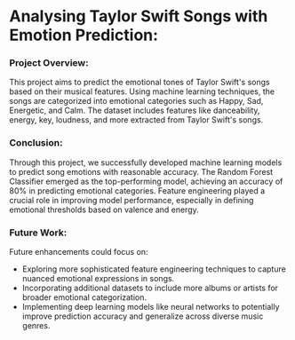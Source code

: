 # Analysing Taylor Swift Songs with Emotion Prediction:

### Project Overview:
This project aims to predict the emotional tones of Taylor Swift's songs based on their musical features. Using machine learning techniques, the songs are categorized into emotional categories such as Happy, Sad, Energetic, and Calm. The dataset includes features like danceability, energy, key, loudness, and more extracted from Taylor Swift's songs.

### Conclusion:
Through this project, we successfully developed machine learning models to predict song emotions with reasonable accuracy. The Random Forest Classifier emerged as the top-performing model, achieving an accuracy of 80% in predicting emotional categories. Feature engineering played a crucial role in improving model performance, especially in defining emotional thresholds based on valence and energy.

### Future Work:
Future enhancements could focus on:
- Exploring more sophisticated feature engineering techniques to capture nuanced emotional expressions in songs.
- Incorporating additional datasets to include more albums or artists for broader emotional categorization.
- Implementing deep learning models like neural networks to potentially improve prediction accuracy and generalize across diverse music genres.
